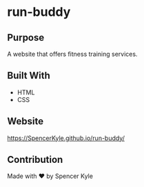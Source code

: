 # run-buddy

## Purpose
A website that offers fitness training services.

## Built With
* HTML
* CSS

## Website
https://SpencerKyle.github.io/run-buddy/

## Contribution
Made with ❤️ by Spencer Kyle
